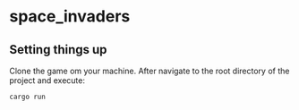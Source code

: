 # space_invaders

## Setting things up
Clone the game om your machine. After navigate to the root directory of the project and execute:
```bash
cargo run
```

